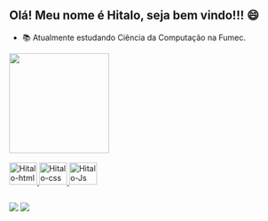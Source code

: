 ## Olá! Meu nome é Hitalo, seja bem vindo!!! 😄

- 📚 Atualmente estudando Ciência da Computação na Fumec.


<div>
  <a href="https://github.com/H1t4l0">
  <img height="180em" src="https://github-readme-stats.vercel.app/api?username=H1t4l0&show_icons=true&theme=dark&include_all_commits=true"/>
 <!-- <img height="180em" src="https://github-readme-stats.vercel.app/api/top-langs/?username=H1t4l0&layout=donut&langs_count=8&theme=dark"/> -->

</div>
  
<div style="display: inline_block"></br>
  <img aling="center" alt="Hitalo-html" height="40" width="50" src="https://cdn.jsdelivr.net/gh/devicons/devicon/icons/html5/html5-original-wordmark.svg"/>
  <img aling="center" alt="Hitalo-css" height="40" width="50" src="https://cdn.jsdelivr.net/gh/devicons/devicon/icons/css3/css3-original-wordmark.svg"/>
  <img aling="center" alt="Hitalo-Js" height="40" width="50" src="https://cdn.jsdelivr.net/gh/devicons/devicon/icons/javascript/javascript-original.svg"/>
</div>
  
##
<div>
  <a href="https://www.instagram.com/hitalofaria/" target="_blank"><img src="https://img.shields.io/badge/Instagram-E4405F?style=for-the-badge&logo=instagram&logoColor=white" target="_blank"></a>  
  <a href="https://www.linkedin.com/in/hitalofariaalmeida/" target="_blank"><img src="https://img.shields.io/badge/linkedin-%230077B5.svg?style=for-the-badge&logo=linkedin&logoColor=white"></a>
</div>


